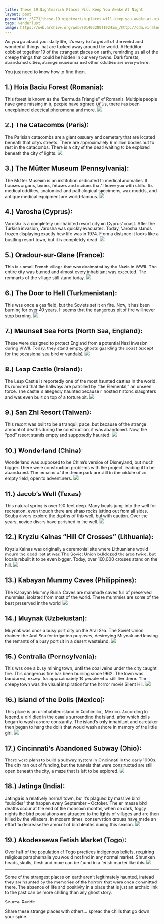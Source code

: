 ```yaml
---
title: These 19 Nightmarish Places Will Keep You Awake At Night
layout: post
permalink: /5771/these-19-nightmarish-places-will-keep-you-awake-at-night-they-sent-chills-down-my-spine/
tags: wanderlust
image: https://web.archive.org/web/20140328081924im_/http://cdn.viralnova.com/wp-content/uploads/2014/03/01-Hoia-Baciu-Forest-Romania.jpg
---
```


As you go about your daily life, it’s easy to forget all of the weird and wonderful things that are tucked away around the world. A Redditor cobbled together 19 of the strangest places on earth, reminding us all of the creepy things that could be hidden in our very towns. Dark forests, abandoned cities, strange museums and other oddities are everywhere.

You just need to know how to find them.

## 1.) Hoia Baciu Forest (Romania): 
This forest is known as the “Bermuda Triangle” of Romania. Multiple people have gone missing in it, people have sighted UFOs, there has been unexplained electrical phenomena and more.
![](https://web.archive.org/web/20140328081924im_/http://cdn.viralnova.com/wp-content/uploads/2014/03/01-Hoia-Baciu-Forest-Romania.jpg)

## 2.) The Catacombs (Paris): 
The Parisian catacombs are a giant ossuary and cemetary that are located beneath that city’s streets. There are approximately 6 million bodies put to rest in the catacombs. There is a city of the dead waiting to be explored beneath the city of lights.
![](https://web.archive.org/web/20140328081927im_/http://cdn.viralnova.com/wp-content/uploads/2014/03/10-The-Catacombs-Paris.jpg)

## 3.) The Mütter Museum (Pennsylvania):
The Mütter Museum is an institution dedicated to medical anomalies. It houses organs, bones, fetuses and statues that’ll leave you with chills. Its medical oddities, anatomical and pathological specimens, wax models, and antique medical equipment are world-famous.
![](https://web.archive.org/web/20140328081930im_/http://cdn.viralnova.com/wp-content/uploads/2014/03/02-Mtter-Museum-Pennsylvania.jpg)

## 4.) Varosha (Cyprus):
Varosha is a completely uninhabited resort city on Cyprus’ coast. After the Turkish invasion, Varosha was quickly evacuated. Today, Varosha stands frozen displaying exactly how life was in 1974. From a distance it looks like a bustling resort town, but it is completely dead.
![](https://web.archive.org/web/20140328081935im_/http://cdn.viralnova.com/wp-content/uploads/2014/03/06-Varosha-Cyprus.jpg  )

## 5.) Oradour-sur-Glane (France):
This is a small French village that was decimated by the Nazis in WWII. The entire city was burned and almost every inhabitant was executed. The remnants of the village still stand today.
![](https://web.archive.org/web/20140328081939im_/http://cdn.viralnova.com/wp-content/uploads/2014/03/03-Oradour-sur-Glane-France.jpg)

## 6.) The Door to Hell (Turkmenistan):
This was once a gas field, but the Soviets set it on fire. Now, it has been burning for over 40 years. It seems that the dangerous pit of fire will never stop burning.
![](https://web.archive.org/web/20140328081942im_/http://cdn.viralnova.com/wp-content/uploads/2014/03/19-The-Door-to-Hell-Turkmenistan.jpg)

## 7.) Maunsell Sea Forts (North Sea, England):
These were designed to protect England from a potential Nazi invasion during WWII. Today, they stand empty, ghosts guarding the coast (except for the occasional sea bird or vandals).
![](https://web.archive.org/web/20140328081944im_/http://cdn.viralnova.com/wp-content/uploads/2014/03/05-Maunsell-Sea-Forts-North-Sea.jpg)

## 8.) Leap Castle (Ireland):
The Leap Castle is reportedly one of the most haunted castles in the world. Its rumored that the hallways are patrolled by “the Elemental,” an unseen force. The castle is allegedly haunted because it hosted historic slaughters and was even built on top of a torture pit.
![](https://web.archive.org/web/20140328081946im_/http://cdn.viralnova.com/wp-content/uploads/2014/03/07-Leap-Castle-Ireland.jpg)

## 9.) San Zhi Resort (Taiwan):
This resort was built to be a tranquil place, but because of the strange amount of deaths during the construction, it was abandoned. Now, the “pod” resort stands empty and supposedly haunted.
![](https://web.archive.org/web/20140328081950im_/http://cdn.viralnova.com/wp-content/uploads/2014/03/09-San-Zhi-Resort-Taiwan.jpg)

## 10.) Wonderland (China):
Wonderland was supposed to be China’s version of Disneyland, but much bigger. There were construction problems with the project, leading it to be abandoned. The remains of the theme park are still in the middle of an empty field, open to adventurers.
![](https://web.archive.org/web/20140328081953im_/http://cdn.viralnova.com/wp-content/uploads/2014/03/11-Wonderland-China.jpg)

## 11.) Jacob’s Well (Texas):
This natural spring is over 100 feet deep. Many locals jump into the well for recreation, even though there are sharp rocks jutting out from all sides. Scuba divers explore the depths of this well, but with caution. Over the years, novice divers have perished in the well.
![](https://web.archive.org/web/20140328081956im_/http://cdn.viralnova.com/wp-content/uploads/2014/03/04-Jacobs-Well-Texas.jpg)

## 12.) Kryziu Kalnas “Hill Of Crosses” (Lithuania):
Kryziu Kalnas was originally a ceremonial site where Lithuanians would mourn the dead lost at war. The Soviet Union bulldozed the area twice, but locals rebuilt it to be even bigger. Today, over 100,000 crosses stand on the hill.
![](https://web.archive.org/web/20140328081958im_/http://cdn.viralnova.com/wp-content/uploads/2014/03/14-Kryziu-Kalnas-The-Hill-of-Crosses-Lithuania.jpg)

## 13.) Kabayan Mummy Caves (Philippines):
The Kabayan Mummy Burial Caves are manmade caves full of preserved mummies, isolated from most of the world. These mummies are some of the best preserved in the world.
![](https://web.archive.org/web/20140328082002im_/http://cdn.viralnova.com/wp-content/uploads/2014/03/15-Kabayan-Mummy-Caves-The-Philippines.jpg)

## 14.) Muynak (Uzbekistan):
Muynak was once a busy port city on the Aral Sea. The Soviet Union drained the Aral Sea for irrigation purposes, destroying Muynak and leaving the remants of a busy port sit in a desert wasteland.
![](https://web.archive.org/web/20140328082004im_/http://cdn.viralnova.com/wp-content/uploads/2014/03/16-Muynak-Uzbekistan.jpg)

## 15.) Centralia (Pennsylvania):
This was one a busy mining town, until the coal veins under the city caught fire. This dangerous fire has been burning since 1962. The town was bandoned, except for approximately 10 people who still live there. The creepy town was the visual inspiration for the horror movie Silent Hill.
![](https://web.archive.org/web/20140328082007im_/http://cdn.viralnova.com/wp-content/uploads/2014/03/17-Centralia-Pennsylvania.jpg)


## 16.) Island of the Dolls (Mexico):
This place is an uninhabited island in Xochimilco, Mexico. According to legend, a girl died in the canals surrounding the island, after which dolls began to wash ashore constantly. The island’s only inhabitant and caretaker then began to hang the dolls that would wash ashore in memory of the little girl.
![](https://web.archive.org/web/20140328082011im_/http://cdn.viralnova.com/wp-content/uploads/2014/03/18-Island-of-the-Dolls-Mexico.jpg)

## 17.) Cincinnati’s Abandoned Subway (Ohio):
There were plans to build a subway system in Cincinnati in the early 1900s. The city ran out of funding, but the tunnels that were constructed are still open beneath the city, a maze that is left to be explored.
![](https://web.archive.org/web/20140328082016im_/http://cdn.viralnova.com/wp-content/uploads/2014/03/13-Cincinnatis-Subway-System-Ohio.jpg)

## 18.) Jatinga (India):
Jatinga is a relatively normal town, but it’s plagued by massive bird “suicides” that happen every September – October. The en masse bird deaths occur at the end of the monsoon months, when on dark, foggy nights the bird populations are attracted to the lights of villages and are then killed by the villagers. In modern times, conservation groups have made an effort to decrease the amount of bird deaths during this season.
![](https://web.archive.org/web/20140328082019im_/http://cdn.viralnova.com/wp-content/uploads/2014/03/08-Jatinga-India.jpg)

## 19.) Akodessewa Fetish Market (Togo): 
Over half of the population of Togo practices indigenous beliefs, requiring religious paraphernalia you would not find in any normal market. Shrunken heads, skulls, flesh and more can be found in a fetish market like this.
![](https://web.archive.org/web/20140328082023im_/http://cdn.viralnova.com/wp-content/uploads/2014/03/12-Akodessewa-Fetish-Market-Togo.jpg)

---

Some of the strangest places on earth aren’t legitimately haunted, instead they are haunted by the memories of the horrors that were once committed there. The absence of life and positivity in a place that is just an archaic link to the past can be more chilling than any ghost story.

Source: Reddit

Share these strange places with others… spread the chills that go down your spine.
